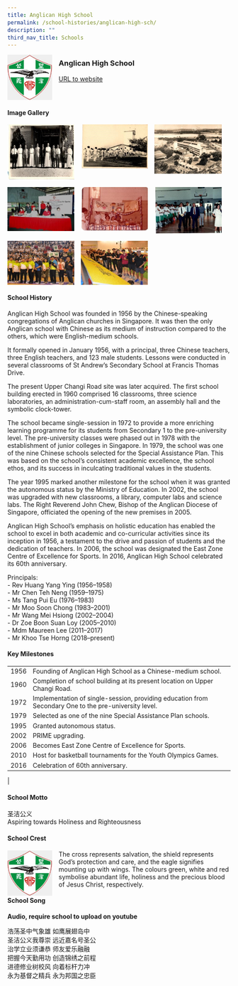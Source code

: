 ```yaml
---
title: Anglican High School
permalink: /school-histories/anglican-high-sch/
description: ""
third_nav_title: Schools
---
```

<img src="/images/anglicanhighsch1.jpg" style="width:20%;margin-right:15px;" align = "left">

### **Anglican High School**
[URL to website](http://anglicanhigh.moe.edu.sg/)

<br clear="left">

#### **Image Gallery**
<p><a href="https://staging.d1yxymztqoj7qn.amplifyapp.com/images/anglicanhighsch2.jpg">  
<img src="/images/anglicanhighsch2.jpg" style="width:30%;margin-right:15px;" align = "left">
</a></p>

<p><a href="https://staging.d1yxymztqoj7qn.amplifyapp.com/images/anglicanhighsch3.jpg">  
<img src="/images/anglicanhighsch3.jpg" style="width:30%;margin-right:15px;" align = "left">
</a></p>

<p><a href="https://staging.d1yxymztqoj7qn.amplifyapp.com/images/anglicanhighsch4.jpg">  
<img src="/images/anglicanhighsch4.jpg" style="width:30%;margin-right:15px;" align = "left">
</a></p>

<br clear="left">

<p><a href="https://staging.d1yxymztqoj7qn.amplifyapp.com/images/anglicanhighsch5.jpg">  
<img src="/images/anglicanhighsch5.jpg" style="width:30%;margin-right:15px;" align = "left">
</a></p>

<p><a href="https://staging.d1yxymztqoj7qn.amplifyapp.com/images/anglicanhighsch6.jpg">  
<img src="/images/anglicanhighsch6.jpg" style="width:30%;margin-right:15px;" align = "left">
</a></p>

<p><a href="https://staging.d1yxymztqoj7qn.amplifyapp.com/images/anglicanhighsch7.jpg">  
<img src="/images/anglicanhighsch7.jpg" style="width:30%;margin-right:15px;" align = "left">
</a></p>

<br clear="left">

<p><a href="https://staging.d1yxymztqoj7qn.amplifyapp.com/images/anglicanhighsch8.jpg">  
<img src="/images/anglicanhighsch8.jpg" style="width:30%;margin-right:15px;" align = "left">
</a></p>

<p><a href="https://staging.d1yxymztqoj7qn.amplifyapp.com/images/anglicanhighsch9.jpg">  
<img src="/images/anglicanhighsch9.jpg" style="width:30%;margin-right:15px;" align = "left">
</a></p>

<br clear="left">

#### **School History**
Anglican High School was founded in 1956 by the Chinese-speaking congregations of Anglican churches in Singapore. It was then the only Anglican school with Chinese as its medium of instruction compared to the others, which were English-medium schools.

It formally opened in January 1956, with a principal, three Chinese teachers, three English teachers, and 123 male students. Lessons were conducted in several classrooms of St Andrew’s Secondary School at Francis Thomas Drive.

The present Upper Changi Road site was later acquired. The first school building erected in 1960 comprised 16 classrooms, three science laboratories, an administration-cum-staff room, an assembly hall and the symbolic clock-tower.

The school became single-session in 1972 to provide a more enriching learning programme for its students from Secondary 1 to the pre-university level. The pre-university classes were phased out in 1978 with the establishment of junior colleges in Singapore. In 1979, the school was one of the nine Chinese schools selected for the Special Assistance Plan. This was based on the school’s consistent academic excellence, the school ethos, and its success in inculcating traditional values in the students.

The year 1995 marked another milestone for the school when it was granted the autonomous status by the Ministry of Education. In 2002, the school was upgraded with new classrooms, a library, computer labs and science labs. The Right Reverend John Chew, Bishop of the Anglican Diocese of Singapore, officiated the opening of the new premises in 2005.

Anglican High School’s emphasis on holistic education has enabled the school to excel in both academic and co-curricular activities since its inception in 1956, a testament to the drive and passion of students and the dedication of teachers. In 2006, the school was designated the East Zone Centre of Excellence for Sports. In 2016, Anglican High School celebrated its 60th anniversary.

Principals:<br>
\- Rev Huang Yang Ying (1956–1958)<br>
\- Mr Chen Teh Neng (1959–1975)<br>
\- Ms Tang Pui Eu (1976–1983)<br>
\- Mr Moo Soon Chong (1983–2001)<br>
\- Mr Wang Mei Hsiong (2002–2004)<br>
\- Dr Zoe Boon Suan Loy (2005–2010)<br>
\- Mdm Maureen Lee (2011–2017)<br>
\- Mr Khoo Tse Horng (2018–present)


#### **Key Milestones**

|  |  |
|:---:|---|
| 1956 | Founding of Anglican High School as a Chinese-medium school. |
| 1960 | Completion of school building at its present location on Upper Changi Road. |
| 1972 | Implementation of single-session, providing education from Secondary One to the pre-university level. |
| 1979 | Selected as one of the nine Special Assistance Plan schools. |
| 1995 | Granted autonomous status. |
| 2002 | PRIME upgrading. |
| 2006 | Becomes East Zone Centre of Excellence for Sports. |
| 2010 | Host for basketball tournaments for the Youth Olympics Games. |
| 2016 | Celebration of 60th anniversary. |
|

#### **School Motto**
圣洁公义<br>
Aspiring towards Holiness and Righteousness

#### **School Crest**
<img src="/images/anglicanhighsch1.jpg" style="width:20%;margin-right:15px;" align = "left">

The cross represents salvation, the shield represents God’s protection and care, and the eagle signifies mounting up with wings. The colours green, white and red symbolise abundant life, holiness and the precious blood of Jesus Christ, respectively.

#### **School Song**
**Audio, require school to upload on youtube**

浩荡圣中气象雄 如鹰展翅岛中<br>
圣洁公义我尊崇 远近嘉名号圣公<br>
治学立业须谦恭 师友爱乐融融<br>
把握今天勤用功 创造锦绣之前程<br>
进德修业树校风 向着标杆力冲<br>
永为基督之精兵 永为邦国之忠臣